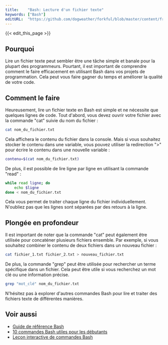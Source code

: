 ```yaml
---
title:    "Bash: Lecture d'un fichier texte"
keywords: ["Bash"]
editURL:  "https://github.com/dogweather/forkful/blob/master/content/fr/bash/reading-a-text-file.md"
---
```


{{< edit_this_page >}}

## Pourquoi

Lire un fichier texte peut sembler être une tâche simple et banale pour la plupart des programmeurs. Pourtant, il est important de comprendre comment le faire efficacement en utilisant Bash dans vos projets de programmation. Cela peut vous faire gagner du temps et améliorer la qualité de votre code.

## Comment le faire

Heureusement, lire un fichier texte en Bash est simple et ne nécessite que quelques lignes de code. Tout d'abord, vous devez ouvrir votre fichier avec la commande "cat" suivie du nom du fichier :

```Bash
cat nom_du_fichier.txt
```

Cela affichera le contenu du fichier dans la console. Mais si vous souhaitez stocker le contenu dans une variable, vous pouvez utiliser la redirection ">" pour écrire le contenu dans une nouvelle variable :

```Bash
contenu=$(cat nom_du_fichier.txt)
```

De plus, il est possible de lire ligne par ligne en utilisant la commande "read" :

```Bash
while read ligne; do
    echo $ligne
done < nom_du_fichier.txt
```

Cela vous permet de traiter chaque ligne du fichier individuellement. N'oubliez pas que les lignes sont séparées par des retours à la ligne.

## Plongée en profondeur

Il est important de noter que la commande "cat" peut également être utilisée pour concaténer plusieurs fichiers ensemble. Par exemple, si vous souhaitez combiner le contenu de deux fichiers dans un nouveau fichier :

```Bash
cat fichier_1.txt fichier_2.txt > nouveau_fichier.txt
```

De plus, la commande "grep" peut être utilisée pour rechercher un terme spécifique dans un fichier. Cela peut être utile si vous recherchez un mot clé ou une information précise.

```Bash
grep "mot_clé" nom_du_fichier.txt
```

N'hésitez pas à explorer d'autres commandes Bash pour lire et traiter des fichiers texte de différentes manières.

## Voir aussi

- [Guide de référence Bash](https://www.gnu.org/software/bash/manual/)
- [10 commandes Bash utiles pour les débutants](https://www.tutorialspoint.com/unix/unix-useful-commands.htm)
- [Leçon interactive de commandes Bash](https://www.learnshell.org/)